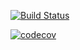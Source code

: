 [![Build Status](https://travis-ci.org/petrabarus/js-test-with-java-file-structure.svg?branch=master)](https://travis-ci.org/petrabarus/js-test-with-java-file-structure)

[![codecov](https://codecov.io/gh/petrabarus/js-test-with-java-file-structure/branch/master/graph/badge.svg)](https://codecov.io/gh/petrabarus/js-test-with-java-file-structure)
